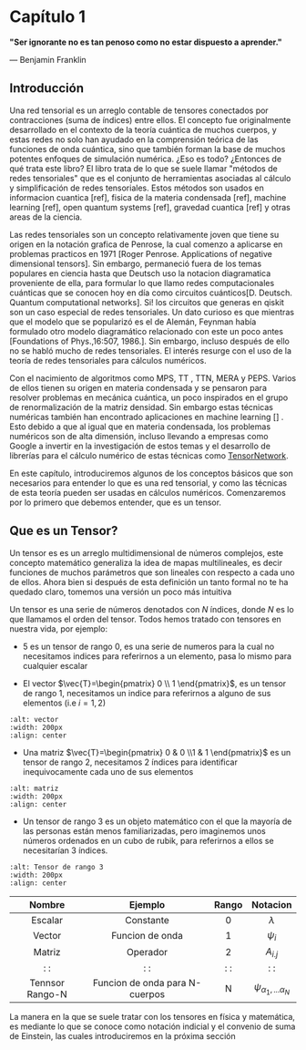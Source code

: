 Capítulo 1
============================



**"Ser ignorante no es tan penoso como no estar dispuesto a aprender."**<br />

― Benjamin Franklin





## Introducción



Una red tensorial es un arreglo contable de tensores conectados por contracciones (suma de índices) entre ellos. El concepto fue originalmente desarrollado en el contexto de la teoría cuántica de muchos cuerpos, y estas redes no solo han ayudado en la comprensión teórica de las funciones de onda cuántica, sino que también forman la base de muchos potentes enfoques de simulación numérica. ¿Eso es todo? ¿Entonces de qué trata este libro? El libro trata de lo que se suele llamar "métodos de redes tensoriales" que es el conjunto de herramientas asociadas al cálculo y simplificación de redes tensoriales. Estos métodos son usados en informacion cuantica [ref], fisica de la materia condensada [ref], machine learning [ref], open quantum systems [ref], gravedad cuantica [ref] y otras areas de la ciencia.



Las redes tensoriales son un concepto relativamente joven que tiene su origen en la notación grafica de Penrose, la cual comenzo a aplicarse en problemas practicos en 1971 [Roger Penrose. Applications of negative dimensional tensors]. Sin embargo, permaneció fuera de los temas populares en ciencia hasta que Deutsch  uso la notacion diagramatica proveniente de ella, para formular lo que llamo redes computacionales cuánticas que se conocen hoy en día como circuitos cuánticos[D. Deutsch. Quantum computational networks]. Si! los circuitos que generas en qiskit son un caso especial de redes tensoriales. Un dato curioso es que mientras que el modelo que se popularizó es el de Alemán, Feynman había formulado otro modelo diagramático relacionado con este un poco antes [Foundations of Phys.,16:507, 1986.]. Sin embargo, incluso después de ello no se habló mucho de redes tensoriales. El interés resurge con el uso de la teoría de redes tensoriales para cálculos numéricos. 





Con el nacimiento de algoritmos como MPS, TT , TTN, MERA y PEPS. Varios de ellos tienen su origen en materia condensada y se pensaron para resolver problemas en mecánica cuántica, un poco inspirados en el grupo de renormalización de la matriz densidad. Sin embargo estas técnicas numéricas también han encontrado aplicaciones en machine learning [] . Esto  debido a que al igual que en materia condensada,  los problemas numéricos son de alta dimensión, incluso llevando a empresas como Google a invertir en la investigación de estos temas y el desarrollo de librerías para el cálculo numérico de estas técnicas como [TensorNetwork](https://github.com/google/TensorNetwork).




En este capítulo, introduciremos algunos de los conceptos básicos que son necesarios para entender lo que es una red tensorial, y como las técnicas de esta teoría pueden ser usadas en cálculos numéricos. Comenzaremos por lo primero que debemos entender, que es un tensor. 





## Que es un Tensor?



Un tensor es es un arreglo multidimensional de números complejos, este concepto matemático generaliza la idea de mapas multilineales, es decir funciones de muchos parámetros que son lineales con respecto a cada uno de ellos. Ahora bien si después de esta definición un tanto formal no te ha quedado claro, tomemos una versión un poco más intuitiva 



Un tensor es una serie de números denotados con $N$ índices, donde $N$ es lo que llamamos el orden del tensor. Todos hemos tratado con tensores en nuestra vida, por ejemplo:



* $5$ es un tensor de rango $0$, es una serie de numeros para la cual no necesitamos indices para referirnos a un elemento, pasa lo mismo para cualquier escalar



* El vector $\vec{T}=\begin{pmatrix} 0  \\ 1 \end{pmatrix}$, es un tensor de rango $1$, necesitamos un indice para referirnos a alguno de sus elementos (i.e $i=1,2$)



```{image} images/vector.png
:alt: vector
:width: 200px
:align: center
```



* Una matriz $\vec{T}=\begin{pmatrix} 0 & 0 \\1 & 1 \end{pmatrix}$ es un tensor de rango $2$, necesitamos 2 índices para identificar inequivocamente cada uno de sus elementos



```{image} images/matriz.png
:alt: matriz
:width: 200px
:align: center
```



* Un tensor de rango 3 es un objeto matemático con el que la mayoría de las personas están menos familiarizadas, pero imaginemos unos números ordenados en un cubo de rubik, para referirnos a ellos se necesitarían 3 índices.



```{image} images/tensor.png
:alt: Tensor de rango 3
:width: 200px
:align: center
```


|      Nombre     |             Ejemplo             | Rango |              Notacion             |
|:---------------:|:-------------------------------:|:-----:|:---------------------------------:|
|     Escalar     |            Constante            |   0   |             $\lambda$             |
|      Vector     |         Funcion de onda         |   1   |             $\psi_{i}$            |
|      Matriz     |             Operador            |   2   |             $A_{i.j}$             |
|       : :       |               : :               |  : :  |                : :                |
| Tennsor Rango-N | Funcion de onda para N-cuerpos  |   N   | $\psi_{\alpha_{1},...\alpha_{N}}$ |




La manera en la que se suele tratar con los tensores en física y matemática, es mediante lo que se conoce como notación indicial y el convenio de suma de Einstein, las cuales introduciremos en la próxima sección 

<!--- 



## Notacion indicial y convenio de la suma de Einstein 

Esta introduccion a la notacion indicial y la suma de einstein sera un poco distinta de la usual ya que estaremos revisando tres formas de ver estas manipulaciones, una que llamaremos algebraica (usada en relatividad), la diagramatica que aun no tiene estandar pero que llamaremos de Penrose siguiendo [articulo de biamonte] y la de dirac (usualmente usada en cuantica). Esto nos dara una perspectiva mas amplia al poder apreciar las ventajas y desventajas de cada una de ellas, y resaltar lo intuitiva que es la notacion grafica.








